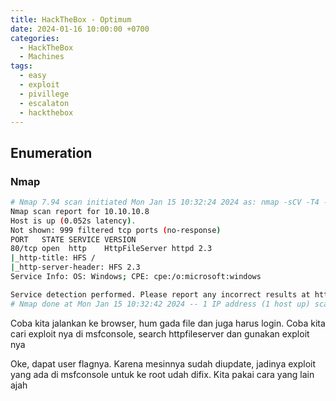 ```yaml
---
title: HackTheBox - Optimum
date: 2024-01-16 10:00:00 +0700
categories:
  - HackTheBox
  - Machines
tags:
  - easy
  - exploit
  - pivillege
  - escalaton
  - hackthebox
---
```


 ## Enumeration

 ### Nmap
 ```bash
 # Nmap 7.94 scan initiated Mon Jan 15 10:32:24 2024 as: nmap -sCV -T4 -oN nmap.txt 10.10.10.8
Nmap scan report for 10.10.10.8
Host is up (0.052s latency).
Not shown: 999 filtered tcp ports (no-response)
PORT   STATE SERVICE VERSION
80/tcp open  http    HttpFileServer httpd 2.3
|_http-title: HFS /
|_http-server-header: HFS 2.3
Service Info: OS: Windows; CPE: cpe:/o:microsoft:windows

Service detection performed. Please report any incorrect results at https://nmap.org/submit/ .
# Nmap done at Mon Jan 15 10:32:42 2024 -- 1 IP address (1 host up) scanned in 18.37 seconds
 ```
Coba kita jalankan ke browser, hum gada file dan juga harus login. Coba kita cari exploit nya di msfconsole, search httpfileserver dan gunakan exploit nya

<!-- ss_an exploit -->

Oke, dapat user flagnya. Karena mesinnya sudah diupdate, jadinya exploit yang ada di msfconsole untuk ke root udah difix. Kita pakai cara yang lain ajah

